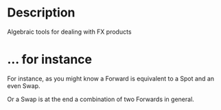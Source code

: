 # Description
Algebraic tools for dealing with FX products


# ... for instance
For instance, as you might know a Forward is equivalent to a Spot and
an even Swap.

Or a Swap is at the end a combination of two Forwards in general.



